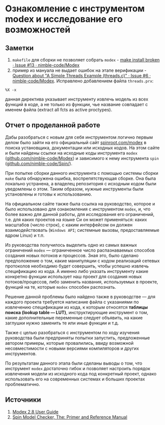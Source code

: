 # Ознакомление с инструментом modex и исследование его возможностей

## Заметки

1. `makefile` для сборки не позволяет собрать `modex` - [make install broken · Issue #13 · nimble-code/Modex](https://github.com/nimble-code/Modex/issues/13)
2. пример из мануала не выдает ошибок на этапе верификации - [Question about "A Simple Threads Example (threads.c)" · Issue #6 · nimble-code/Modex](https://github.com/nimble-code/Modex/issues/6). Исправлено добавлением файла `threads.prx`:
```
%X -x
```
данная директива указывает инструменту извлечь модель из всех функций в коде, а
не только из функции, чье название совпадает с именем файла (extract all fcts as active proctypes).

## Отчет о проделанной работе

Дабы разобраться с новым для себя инструментом логично первым делом было зайти
на его официальный сайт [spinroot.com/modex](https://spinroot.com/modex/)
в поиска установщика, документации или исходных кодов. На этом сайте и были
найдены ссылки на исходные коды инструмента `modex` ([github.com/nimble-code/Modex](https://github.com/nimble-code/Modex/))
и зависимого к нему инструмента `spin` ([github.com/nimble-code/Spin/](https://github.com/nimble-code/Spin/)).

При попытке сборки данного инструмента с помощью системы сборки `make` была
обнаружена ошибка, воспрепятствующая сборке. Она была локально устранена, а
владелец репозитория с исходным кодом были уведомлены о этом. Таким образом,
нужные инструменты были установлены и готовы к использованию.

На официальном сайте также была ссылка на руководство, которое и было использовано
для ознакомления с инструментом `modex`, и, что более важно для данной
работы, для исследования его ограничений, т.е. для каких проектов на языке Си он
может применяться: каких масштабов (число строк), с каким интерфейсом он должен
взаимодействовать (`Windows API`; системные вызовы, предоставляемые ядром Linux)
и т.п.

Из руководства получилось выделить одно из самых важных ограничений `modex` &mdash;
ограниченное число распазнаваемых способов создания новых потоков и процессов.
Зная это, было сделано предположение о том, какие манипуляции с кодом реализаций
сетевых протоколов необходимо будет совершить, чтобы успешно извлечь спецификацию
из кода. А именно либо указать инструменту какие конкретно функции использует
наш проект для создания новых потоков/процессов, либо заменить названия,
используемых в проекте, функций на те, которые `modex` способен распознать.

Решение данной проблемы было найдено также в руководстве &mdash; для каждого
проекта требуется написание файла с указаниями по извлечению спецификации из
кода, к которым относятся __таблицы поиска (lookup table &mdash; LUT)__,
инструктирующие инструмент о том, какие дополнительные переменные следует
объявить, на какие заглушки нужно заменить те или иные функции и т.д.

Также с целью разобраться с инструментом по ходу изучения руководства были
предприняты попытки запустить, предложенные автором примеры, которые провалились,
ввиду возможной несовместимости с новыми версиями компиляторов и других
инструментов.

По результатам данного этапа были сделаны выводы о том, что инструмент `modex`
достаточно гибок и позволяет настроить порядок извлечения модели из исходного
кода под конкретный проект, однако использовать его на современных системах и
больших проектах проблематично.

## Источники

1. [Modex 2.8 User Guide](https://spinroot.com/modex/MANUAL.html)
2. [Spin Model Checker, The: Primer and Reference Manual](https://www.cin.ufpe.br/~acm/esd/intranet/spinPrimer.pdf)

